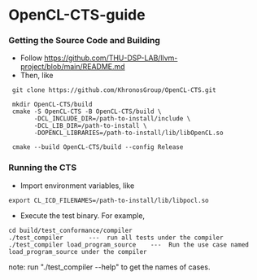 # OpenCL-CTS-guide

### Getting the Source Code and Building

* Follow https://github.com/THU-DSP-LAB/llvm-project/blob/main/README.md
* Then, like
```
 git clone https://github.com/KhronosGroup/OpenCL-CTS.git

 mkdir OpenCL-CTS/build
 cmake -S OpenCL-CTS -B OpenCL-CTS/build \
       -DCL_INCLUDE_DIR=/path-to-install/include \
       -DCL_LIB_DIR=/path-to-install \
       -DOPENCL_LIBRARIES=/path-to-install/lib/libOpenCL.so

 cmake --build OpenCL-CTS/build --config Release
```
 
### Running the CTS

* Import environment variables, like
```
export CL_ICD_FILENAMES=/path-to-install/lib/libpocl.so
```
* Execute the test binary.
For example,
```
cd build/test_conformance/compiler
./test_compiler       ---  run all tests under the compiler
./test_compiler load_program_source    ---  Run the use case named load_program_source under the compiler
```
note: run "./test_compiler --help" to get the names of cases.
